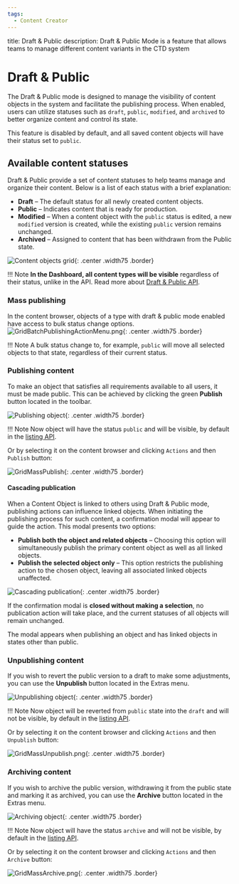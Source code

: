 ```yaml
---
tags:
  - Content Creator
---
```


title: Draft & Public
description: Draft & Public Mode is a feature that allows teams to manage different content variants in the CTD system

# Draft & Public

The Draft & Public mode is designed to manage the visibility of content objects in the system and facilitate the
publishing process.
When enabled, users can utilize statuses such as `draft`, `public`, `modified`, and `archived` to better organize
content and control its state.

This feature is disabled by default, and all saved content objects will have their status set to `public`.

## Available content statuses

Draft & Public provide a set of content statuses to help teams manage and organize their content. 
Below is a list of each status with a brief explanation:

- **Draft** – The default status for all newly created content objects.
- **Public** – Indicates content that is ready for production.
- **Modified** – When a content object with the `public` status is edited, a new `modified` version is created, while the existing `public` version remains unchanged.
- **Archived** – Assigned to content that has been withdrawn from the Public state.

![Content objects grid](../images/co-form/draftpublic/cto-grid.png){: .center .width75 .border}

!!! Note
    **In the Dashboard, all content types will be visible** regardless of their status, unlike in the API.
    Read more about [Draft & Public API](/docs/API/draft-public/draft-public).

### Mass publishing
In the content browser, objects of a type with draft & public mode enabled have access to bulk status change options.
![GridBatchPublishingActionMenu.png](../images/GridBatchPublishingActionMenu.png){: .center .width75 .border}

!!! Note
    A bulk status change to, for example, `public` will move all selected objects to that state, regardless of their current status.

### Publishing content

To make an object that satisfies all requirements available to all users, it must be made public.
This can be achieved by clicking the green **Publish** button located in the toolbar.   

![Publishing object](../images/co-form/draftpublic/publish-draft.png){: .center .width75 .border}

!!! Note
    Now object  will have the status `public` and will be visible, by default in the [listing API](/docs/API/draft-public/draft-public).

Or by selecting it on the content browser and clicking `Actions` and then `Publish` button:

![GridMassPublish](../images/GridMassPublish.png){: .center .width75 .border}


#### Cascading publication

When a Content Object is linked to others using Draft & Public mode, publishing actions can influence linked objects. 
When initiating the publishing process for such content, a confirmation modal will appear to guide the action. This modal presents two options:

* **Publish both the object and related objects** – Choosing this option will simultaneously publish the primary content object as well as all linked objects.
* **Publish the selected object only** – This option restricts the publishing action to the chosen object, leaving all associated linked objects unaffected.

![Cascading publication](../images/co-form/draftpublic/cascade-publish.png){: .center .width75 .border}

If the confirmation modal is **closed without making a selection**, no publication action will take place, and the current statuses of all objects will remain unchanged.

The modal appears when publishing an object and has linked objects in states other than public.

### Unpublishing content

If you wish to revert the public version to a draft to make some adjustments,
you can use the **Unpublish** button located in the Extras menu.

![Unpublishing object](../images/co-form/draftpublic/unpublishing.png){: .center .width75 .border}

!!! Note
    Now object will be reverted from `public` state into the `draft` and will not be visible, by default in the [listing API](/docs/API/draft-public/draft-public).

Or by selecting it on the content browser and clicking `Actions` and then `Unpublish` button:

![GridMassUnpublish.png](../images/GridMassUnpublish.png){: .center .width75 .border}


### Archiving content

If you wish to archive the public version, withdrawing it from the public state and marking it as archived,
you can use the **Archive** button located in the Extras menu.

![Archiving object](../images/co-form/draftpublic/archive.png){: .center .width75 .border}

!!! Note
    Now object  will have the status `archive` and will not be visible, by default in the [listing API](/docs/API/draft-public/draft-public).

Or by selecting it on the content browser and clicking `Actions` and then `Archive` button:

![GridMassArchive.png](../images/GridMassArchive.png){: .center .width75 .border}
